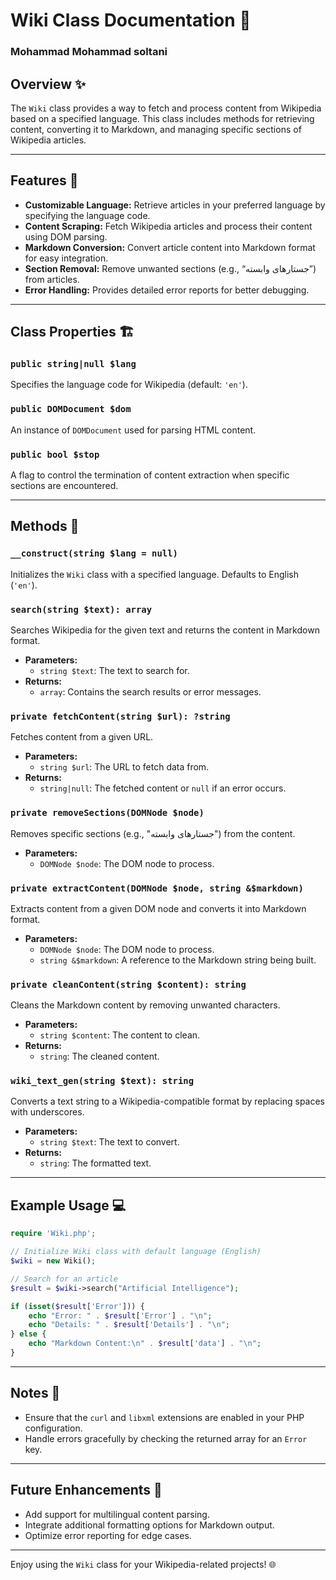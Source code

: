 # Wiki Class Documentation 📖
### Mohammad Mohammad soltani

## Overview ✨
The `Wiki` class provides a way to fetch and process content from Wikipedia based on a specified language. This class includes methods for retrieving content, converting it to Markdown, and managing specific sections of Wikipedia articles.

---
## Features 🚀
- **Customizable Language:** Retrieve articles in your preferred language by specifying the language code.
- **Content Scraping:** Fetch Wikipedia articles and process their content using DOM parsing.
- **Markdown Conversion:** Convert article content into Markdown format for easy integration.
- **Section Removal:** Remove unwanted sections (e.g., “جستارهای وابسته”) from articles.
- **Error Handling:** Provides detailed error reports for better debugging.

---

## Class Properties 🏗️

### `public string|null $lang`
Specifies the language code for Wikipedia (default: `'en'`).

### `public DOMDocument $dom`
An instance of `DOMDocument` used for parsing HTML content.

### `public bool $stop`
A flag to control the termination of content extraction when specific sections are encountered.

---

## Methods 📜

### `__construct(string $lang = null)`
Initializes the `Wiki` class with a specified language. Defaults to English (`'en'`).

### `search(string $text): array`
Searches Wikipedia for the given text and returns the content in Markdown format.
- **Parameters:**
  - `string $text`: The text to search for.
- **Returns:**
  - `array`: Contains the search results or error messages.

### `private fetchContent(string $url): ?string`
Fetches content from a given URL.
- **Parameters:**
  - `string $url`: The URL to fetch data from.
- **Returns:**
  - `string|null`: The fetched content or `null` if an error occurs.

### `private removeSections(DOMNode $node)`
Removes specific sections (e.g., "جستارهای وابسته") from the content.
- **Parameters:**
  - `DOMNode $node`: The DOM node to process.

### `private extractContent(DOMNode $node, string &$markdown)`
Extracts content from a given DOM node and converts it into Markdown format.
- **Parameters:**
  - `DOMNode $node`: The DOM node to process.
  - `string &$markdown`: A reference to the Markdown string being built.

### `private cleanContent(string $content): string`
Cleans the Markdown content by removing unwanted characters.
- **Parameters:**
  - `string $content`: The content to clean.
- **Returns:**
  - `string`: The cleaned content.

### `wiki_text_gen(string $text): string`
Converts a text string to a Wikipedia-compatible format by replacing spaces with underscores.
- **Parameters:**
  - `string $text`: The text to convert.
- **Returns:**
  - `string`: The formatted text.

---

## Example Usage 💻
```php
require 'Wiki.php';

// Initialize Wiki class with default language (English)
$wiki = new Wiki();

// Search for an article
$result = $wiki->search("Artificial Intelligence");

if (isset($result['Error'])) {
    echo "Error: " . $result['Error'] . "\n";
    echo "Details: " . $result['Details'] . "\n";
} else {
    echo "Markdown Content:\n" . $result['data'] . "\n";
}
```

---

## Notes 📝
- Ensure that the `curl` and `libxml` extensions are enabled in your PHP configuration.
- Handle errors gracefully by checking the returned array for an `Error` key.

---

## Future Enhancements 🌟
- Add support for multilingual content parsing.
- Integrate additional formatting options for Markdown output.
- Optimize error reporting for edge cases.

---

Enjoy using the `Wiki` class for your Wikipedia-related projects! 🌐


